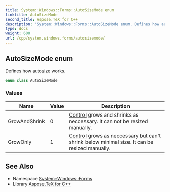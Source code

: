 ```yaml
---
title: System::Windows::Forms::AutoSizeMode enum
linktitle: AutoSizeMode
second_title: Aspose.TeX for C++
description: 'System::Windows::Forms::AutoSizeMode enum. Defines how autosize works in C++.'
type: docs
weight: 600
url: /cpp/system.windows.forms/autosizemode/
---
```

## AutoSizeMode enum


Defines how autosize works.

```cpp
enum class AutoSizeMode
```

### Values

| Name | Value | Description |
| --- | --- | --- |
| GrowAndShrink | 0 | [Control](../control/) grows and shrinks as neccessary. It can not be resized manually. |
| GrowOnly | 1 | [Control](../control/) grows as neccessary but can't shrink below minimal size. It can be resized manually. |

## See Also

* Namespace [System::Windows::Forms](../)
* Library [Aspose.TeX for C++](../../)
